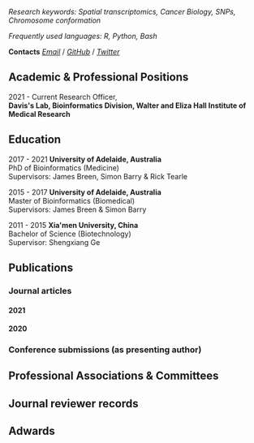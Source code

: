 
*Research keywords: Spatial transcriptomics, Cancer Biology, SNPs, Chromosome conformation*

*Frequently used languages: R, Python, Bash*

**Contacts**
*[Email](liu.n@wehi.edu.au)* / *[GitHub](https://github.com/ningbioinfostruggling)* / *[Twitter](https://twitter.com/lnly0311)*

## Academic & Professional Positions

2021 - Current Research Officer,  
**Davis's Lab, Bioinformatics Division, Walter and Eliza Hall Institute of Medical Research**

## Education

2017 - 2021 **University of Adelaide, Australia**  
PhD of Bioinformatics (Medicine)  
Supervisors: James Breen, Simon Barry & Rick Tearle

2015 - 2017 **University of Adelaide, Australia**  
Master of Bioinformatics (Biomedical)  
Supervisors: James Breen & Simon Barry

2011 - 2015 **Xia'men University, China**  
Bachelor of Science (Biotechnology)  
Supervisor: Shengxiang Ge

## Publications

### Journal articles

#### 2021

#### 2020

### Conference submissions (as presenting author)

## Professional Associations & Committees

## Journal reviewer records

## Adwards


